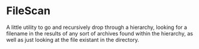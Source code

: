 # FileScan
A little utility to go and recursively drop through a hierarchy, looking for
a filename in the results of any sort of archives found within the hierarchy,
as well as just looking at the file existant in the directory.
